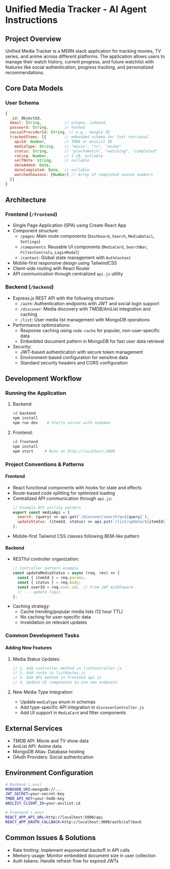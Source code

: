 # Unified Media Tracker - AI Agent Instructions

## Project Overview
Unified Media Tracker is a MERN stack application for tracking movies, TV series, and anime across different platforms. The application allows users to manage their watch history, current progress, and future watchlist with features like social authentication, progress tracking, and personalized recommendations.

## Core Data Models

### User Schema
```javascript
{
  _id: ObjectId,
  email: String,          // unique, indexed
  password: String,       // hashed
  socialProviderId: String, // e.g., Google ID
  trackedItems: [{        // embedded schema for fast retrieval
    apiId: Number,        // TMDB or AniList ID
    mediaType: String,    // "movie", "tv", "anime"
    status: String,       // "planToWatch", "watching", "completed"
    rating: Number,       // 1-10, nullable
    selfNote: String,     // nullable
    dateAdded: Date,
    dateCompleted: Date,  // nullable
    watchedSeasons: [Number] // Array of completed season numbers
  }]
}
```

## Architecture

### Frontend (`/frontend`)
- Single Page Application (SPA) using Create React App
- Component structure:
  - `/pages`: Main route components (`Dashboard`, `Search`, `MediaDetail`, `Settings`)
  - `/components`: Reusable UI components (`MediaCard`, `SearchBar`, `FilterControls`, `LoginModal`)
  - `/context`: Global state management with `AuthContext`
- Mobile-first responsive design using TailwindCSS
- Client-side routing with React Router
- API communication through centralized `api.js` utility

### Backend (`/backend`)
- Express.js REST API with the following structure:
  - `/auth`: Authentication endpoints with JWT and social login support
  - `/discover`: Media discovery with TMDB/AniList integration and caching
  - `/list`: User media list management with MongoDB operations
- Performance optimizations:
  - Response caching using `node-cache` for popular, non-user-specific data
  - Embedded document pattern in MongoDB for fast user data retrieval
- Security:
  - JWT-based authentication with secure token management
  - Environment-based configuration for sensitive data
  - Standard security headers and CORS configuration

## Development Workflow

### Running the Application
1. Backend:
   ```bash
   cd backend
   npm install
   npm run dev    # Starts server with nodemon
   ```

2. Frontend:
   ```bash
   cd frontend
   npm install
   npm start     # Runs on http://localhost:3000
   ```

### Project Conventions & Patterns

#### Frontend
- React functional components with hooks for state and effects
- Route-based code splitting for optimized loading
- Centralized API communication through `api.js`:
  ```javascript
  // Example API utility pattern
  export const mediaApi = {
    search: (query) => api.get(`/discover/search?q=${query}`),
    updateStatus: (itemId, status) => api.put(`/list/update/${itemId}`, { status })
  };
  ```
- Mobile-first Tailwind CSS classes following BEM-like pattern

#### Backend
- RESTful controller organization:
  ```javascript
  // Controller pattern example
  const updateMediaStatus = async (req, res) => {
    const { itemId } = req.params;
    const { status } = req.body;
    const userId = req.user.id;  // From JWT middleware
    // ... update logic
  };
  ```
- Caching strategy:
  - Cache trending/popular media lists (12 hour TTL)
  - No caching for user-specific data
  - Invalidation on relevant updates

### Common Development Tasks

#### Adding New Features
1. Media Status Updates:
   ```javascript
   // 1. Add controller method in listController.js
   // 2. Add route in listRoutes.js
   // 3. Add API method in frontend api.js
   // 4. Update UI components to use new endpoint
   ```

2. New Media Type Integration:
   - Update `mediaType` enum in schemas
   - Add type-specific API integration in `discoverController.js`
   - Add UI support in `MediaCard` and filter components

## External Services
- TMDB API: Movie and TV show data
- AniList API: Anime data
- MongoDB Atlas: Database hosting
- OAuth Providers: Social authentication

## Environment Configuration
```bash
# Backend (.env)
MONGODB_URI=mongodb://...
JWT_SECRET=your-secret-key
TMDB_API_KEY=your-tmdb-key
ANILIST_CLIENT_ID=your-anilist-id

# Frontend (.env)
REACT_APP_API_URL=http://localhost:5000/api
REACT_APP_OAUTH_CALLBACK=http://localhost:3000/auth/callback
```

## Common Issues & Solutions
- Rate limiting: Implement exponential backoff in API calls
- Memory usage: Monitor embedded document size in user collection
- Auth tokens: Handle refresh flow for expired JWTs
